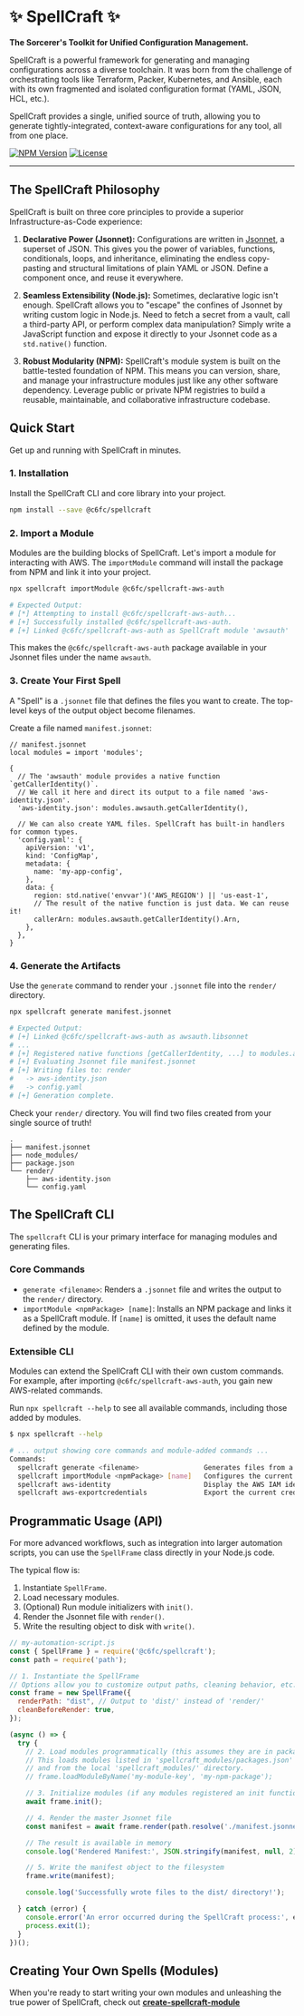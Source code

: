 # ✨ SpellCraft ✨

**The Sorcerer's Toolkit for Unified Configuration Management.**

SpellCraft is a powerful framework for generating and managing configurations across a diverse toolchain. It was born from the challenge of orchestrating tools like Terraform, Packer, Kubernetes, and Ansible, each with its own fragmented and isolated configuration format (YAML, JSON, HCL, etc.).

SpellCraft provides a single, unified source of truth, allowing you to generate tightly-integrated, context-aware configurations for any tool, all from one place.

[![NPM Version](https://img.shields.io/npm/v/@c6fc/spellcraft.svg)](https://www.npmjs.com/package/@c6fc/spellcraft)
[![License](https://img.shields.io/npm/l/@c6fc/spellcraft.svg)](https://github.com/your-repo/spellcraft/blob/main/LICENSE)

---

## The SpellCraft Philosophy

SpellCraft is built on three core principles to provide a superior Infrastructure-as-Code experience:

1.  **Declarative Power (Jsonnet):** Configurations are written in [Jsonnet](https://jsonnet.org/), a superset of JSON. This gives you the power of variables, functions, conditionals, loops, and inheritance, eliminating the endless copy-pasting and structural limitations of plain YAML or JSON. Define a component once, and reuse it everywhere.

2.  **Seamless Extensibility (Node.js):** Sometimes, declarative logic isn't enough. SpellCraft allows you to "escape" the confines of Jsonnet by writing custom logic in Node.js. Need to fetch a secret from a vault, call a third-party API, or perform complex data manipulation? Simply write a JavaScript function and expose it directly to your Jsonnet code as a `std.native()` function.

3.  **Robust Modularity (NPM):** SpellCraft's module system is built on the battle-tested foundation of NPM. This means you can version, share, and manage your infrastructure modules just like any other software dependency. Leverage public or private NPM registries to build a reusable, maintainable, and collaborative infrastructure codebase.

## Quick Start

Get up and running with SpellCraft in minutes.

### 1. Installation

Install the SpellCraft CLI and core library into your project.

```sh
npm install --save @c6fc/spellcraft
```

### 2. Import a Module

Modules are the building blocks of SpellCraft. Let's import a module for interacting with AWS. The `importModule` command will install the package from NPM and link it into your project.

```sh
npx spellcraft importModule @c6fc/spellcraft-aws-auth

# Expected Output:
# [*] Attempting to install @c6fc/spellcraft-aws-auth...
# [+] Successfully installed @c6fc/spellcraft-aws-auth.
# [+] Linked @c6fc/spellcraft-aws-auth as SpellCraft module 'awsauth'
```
This makes the `@c6fc/spellcraft-aws-auth` package available in your Jsonnet files under the name `awsauth`.

### 3. Create Your First Spell

A "Spell" is a `.jsonnet` file that defines the files you want to create. The top-level keys of the output object become filenames.

Create a file named `manifest.jsonnet`:
```jsonnet
// manifest.jsonnet
local modules = import 'modules';

{
  // The 'awsauth' module provides a native function `getCallerIdentity()`.
  // We call it here and direct its output to a file named 'aws-identity.json'.
  'aws-identity.json': modules.awsauth.getCallerIdentity(),

  // We can also create YAML files. SpellCraft has built-in handlers for common types.
  'config.yaml': {
    apiVersion: 'v1',
    kind: 'ConfigMap',
    metadata: {
      name: 'my-app-config',
    },
    data: {
      region: std.native('envvar')('AWS_REGION') || 'us-east-1',
      // The result of the native function is just data. We can reuse it!
      callerArn: modules.awsauth.getCallerIdentity().Arn,
    },
  },
}
```

### 4. Generate the Artifacts

Use the `generate` command to render your `.jsonnet` file into the `render/` directory.

```sh
npx spellcraft generate manifest.jsonnet

# Expected Output:
# [+] Linked @c6fc/spellcraft-aws-auth as awsauth.libsonnet
# ...
# [+] Registered native functions [getCallerIdentity, ...] to modules.awsauth
# [+] Evaluating Jsonnet file manifest.jsonnet
# [+] Writing files to: render
#   -> aws-identity.json
#   -> config.yaml
# [+] Generation complete.
```

Check your `render/` directory. You will find two files created from your single source of truth!

```
.
├── manifest.jsonnet
├── node_modules/
├── package.json
└── render/
    ├── aws-identity.json
    └── config.yaml
```

## The SpellCraft CLI

The `spellcraft` CLI is your primary interface for managing modules and generating files.

### Core Commands

-   `generate <filename>`: Renders a `.jsonnet` file and writes the output to the `render/` directory.
-   `importModule <npmPackage> [name]`: Installs an NPM package and links it as a SpellCraft module. If `[name]` is omitted, it uses the default name defined by the module.

### Extensible CLI

Modules can extend the SpellCraft CLI with their own custom commands. For example, after importing `@c6fc/spellcraft-aws-auth`, you gain new AWS-related commands.

Run `npx spellcraft --help` to see all available commands, including those added by modules.

```sh
$ npx spellcraft --help

# ... output showing core commands and module-added commands ...
Commands:
  spellcraft generate <filename>                Generates files from a configuration
  spellcraft importModule <npmPackage> [name]   Configures the current project to use a SpellCraft module
  spellcraft aws-identity                       Display the AWS IAM identity of the SpellCraft context
  spellcraft aws-exportcredentials              Export the current credentials as environment variables
```

## Programmatic Usage (API)

For more advanced workflows, such as integration into larger automation scripts, you can use the `SpellFrame` class directly in your Node.js code.

The typical flow is:
1.  Instantiate `SpellFrame`.
2.  Load necessary modules.
3.  (Optional) Run module initializers with `init()`.
4.  Render the Jsonnet file with `render()`.
5.  Write the resulting object to disk with `write()`.

```javascript
// my-automation-script.js
const { SpellFrame } = require('@c6fc/spellcraft');
const path = require('path');

// 1. Instantiate the SpellFrame
// Options allow you to customize output paths, cleaning behavior, etc.
const frame = new SpellFrame({
  renderPath: "dist", // Output to 'dist/' instead of 'render/'
  cleanBeforeRender: true,
});

(async () => {
  try {
    // 2. Load modules programmatically (this assumes they are in package.json)
    // This loads modules listed in 'spellcraft_modules/packages.json'
    // and from the local 'spellcraft_modules/' directory.
    // frame.loadModuleByName('my-module-key', 'my-npm-package');

    // 3. Initialize modules (if any modules registered an init function)
    await frame.init();

    // 4. Render the master Jsonnet file
    const manifest = await frame.render(path.resolve('./manifest.jsonnet'));

    // The result is available in memory
    console.log('Rendered Manifest:', JSON.stringify(manifest, null, 2));

    // 5. Write the manifest object to the filesystem
    frame.write(manifest);

    console.log('Successfully wrote files to the dist/ directory!');

  } catch (error) {
    console.error('An error occurred during the SpellCraft process:', error);
    process.exit(1);
  }
})();
```

## Creating Your Own Spells (Modules)

When you're ready to start writing your own modules and unleashing the true power of SpellCraft, check out **[create-spellcraft-module](https://www.npmjs.com/package/@c6fc/spellcraft)**